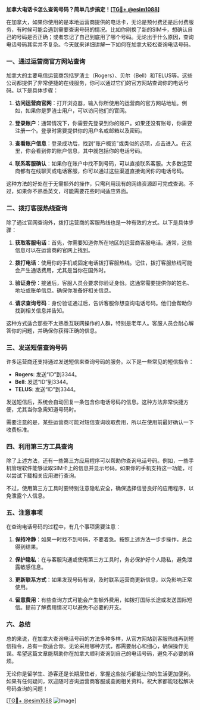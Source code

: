**加拿大电话卡怎么查询号码？简单几步搞定！[[TG💪+ @esim1088](https://t.me/s/esim1088)]**

在加拿大，如果你使用的是本地运营商提供的电话卡，无论是预付费还是后付费服务，有时候可能会遇到需要查询号码的情况。比如你刚换了新的SIM卡，想确认自己的号码是否正确；或者忘记了自己到底用了哪个号码。无论出于什么原因，查询电话号码其实并不复杂。今天就来详细讲解一下如何在加拿大轻松查询电话号码。

### 一、通过运营商官方网站查询

加拿大的主要电信运营商包括罗渣士（Rogers）、贝尔（Bell）和TELUS等。这些公司都提供了非常便捷的在线服务，你可以通过它们的官方网站查询你的电话号码。以下是具体步骤：

1. **访问运营商官网**：打开浏览器，输入你所使用的运营商的官方网站地址。例如，如果你是罗渣士用户，可以访问他们的官网。
   
2. **登录账户**：通常情况下，你需要先登录到你的账户。如果还没有账号，你需要注册一个。登录时需要提供你的用户名或邮箱以及密码。

3. **查看账户信息**：登录成功后，找到“账户概览”或类似的选项，点击进入。在这里，你会看到你的账户信息，其中就包括你的电话号码。

4. **联系客服确认**：如果你在账户中找不到号码，可以直接联系客服。大多数运营商都有在线聊天或电话客服，你可以通过这些渠道直接询问你的电话号码。

这种方法的好处在于无需额外的操作，只需利用现有的网络资源即可完成查询。不过，如果你不熟悉英文，可能需要花些时间适应界面。

### 二、拨打客服热线查询

除了通过官网查询外，拨打运营商的客服热线也是一种有效的方式。以下是具体步骤：

1. **获取客服电话**：首先，你需要知道你所在地区的运营商客服电话。通常，这些信息可以在运营商的官网上找到。

2. **拨打电话**：使用你的手机或固定电话拨打客服热线。记住，拨打客服热线可能会产生通话费用，尤其是当你在国外时。

3. **验证身份**：接通后，客服人员会要求你验证身份。这通常需要提供你的姓名、地址或账单信息。确保你准备好相关信息。

4. **请求查询号码**：身份验证通过后，告诉客服你想查询电话号码。他们会帮助你找到相关信息并告知。

这种方式适合那些不太熟悉互联网操作的人群，特别是老年人。客服人员会耐心解答你的问题，并确保你获得正确的信息。

### 三、发送短信查询号码

许多运营商还支持通过发送短信来查询号码的服务。以下是一些常见的短信指令：

- **Rogers**: 发送“ID”到3344。  
- **Bell**: 发送“ID”到3344。  
- **TELUS**: 发送“ID”到3344。  

发送短信后，系统会自动回复一条包含你电话号码的信息。这种方法非常快捷方便，尤其当你急需知道号码时。

需要注意的是，某些运营商可能对短信查询收取费用，所以在使用前最好确认一下收费标准。

### 四、利用第三方工具查询

除了上述方法，还有一些第三方应用程序可以帮助你查询电话号码。例如，一些手机管理软件能够读取SIM卡上的信息并显示号码。如果你的手机支持这一功能，可以尝试下载相关应用进行查询。

不过，使用第三方工具时要特别注意隐私安全，确保选择信誉良好的应用程序，以免泄露个人信息。

### 五、注意事项

在查询电话号码的过程中，有几个事项需要注意：

1. **保持冷静**：如果一时找不到号码，不要着急。按照上述方法一步步操作，总会得到结果。

2. **保护隐私**：在与客服沟通或使用第三方工具时，务必保护好个人隐私，避免泄露敏感信息。

3. **更新联系方式**：如果发现号码有误，及时联系运营商更新信息，以免影响正常使用。

4. **留意费用**：有些查询方式可能会产生额外费用，如拨打国际长途或发送国际短信。提前了解费用情况可以避免不必要的开支。

### 六、总结

总的来说，在加拿大查询电话号码的方法多种多样，从官方网站到客服热线再到短信指令，总有一款适合你。无论采用哪种方式，都需要耐心和细心，确保操作无误。希望这篇文章能帮助你在加拿大顺利查询到自己的电话号码，避免不必要的麻烦。

无论你是留学生、游客还是长期居住者，掌握这些技巧都能让你的生活更加便利。如果有任何疑问，欢迎随时咨询运营商客服或查阅相关资料。祝大家都能轻松解决号码查询的问题！

[[TG💪+ @esim1088](https://t.me/s/esim1088) ![Image](https://i.postimg.cc/4NQfJmqS/Snipaste-2025-05-13-00-14-12.png)]